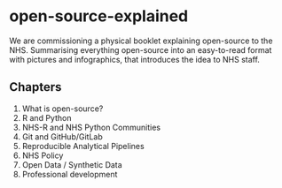 # open-source-explained

We are commissioning a physical booklet explaining open-source to the NHS. Summarising everything open-source into an easy-to-read format with pictures and infographics, that introduces the idea to NHS staff. 

## Chapters

1. What is open-source?
2. R and Python
3. NHS-R and NHS Python Communities
4. Git and GitHub/GitLab
5. Reproducible Analytical Pipelines
6. NHS Policy
7. Open Data / Synthetic Data
8. Professional development
